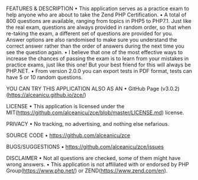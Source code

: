 FEATURES & DESCRIPTION
•    This application serves as a practice exam to help anyone who are about to take the Zend PHP Certification.
•    A total of 800 questions are available, ranging from topics in PHP5 to PHP7.1. Just like the real exam, questions are always provided in random order, so that when re-taking the exam, a different set of questions are provided for you. Answer options are also randomised to make sure you understand the correct answer rather than the order of answers during the next time you see the question again.
•    I believe that one of the most effective ways to increase the chances of passing the exam is to learn from your mistakes in practice exams, just like this one! But your best friend for this will always be PHP.NET.
•    From version 2.0.0 you can export tests in PDF format, tests can have 5 or 10 random questions.

YOU CAN TRY THIS APPLICATION ALSO AS AN
•    GitHub Page (v3.0.2)(https://alceanicu.github.io/zce/)

LICENSE
•    This application is licensed under the MIT(https://github.com/alceanicu/zce/blob/master/LICENSE.md) license.

PRIVACY
•    No tracking, no advertising, and nothing else nefarious.

SOURCE CODE
•    https://github.com/alceanicu/zce

BUGS/SUGGESTIONS
•    https://github.com/alceanicu/zce/issues

DISCLAIMER
•    Not all questions are checked, some of them might have wrong answers.
•    This application is not affiliated with or endorsed by PHP Group(https://www.php.net/) or ZEND(https://www.zend.com/en).
